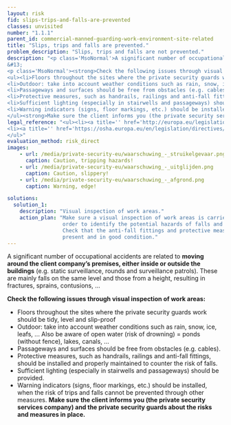 ```yaml
---
layout: risk
fid: slips-trips-and-falls-are-prevented
classes: unvisited
number: "1.1.1"
parent_id: commercial-manned-guarding-work-environment-site-related
title: "Slips, trips and falls are prevented."
problem_description: "Slips, trips and falls are not prevented."
description: "<p class='MsoNormal'>A significant number of occupational accidents are related to <strong>moving around the client company’s premises, either inside or outside the buildings</strong> (e.g. static surveillance, rounds and surveillance patrols). These are mainly falls on the same level and those from a height, resulting in fractures, sprains, contusions, ... </p>&#13;
&#13;
<p class='MsoNormal'><strong>Check the following issues through visual inspection of work areas:</strong></p>&#13;
<ul><li>Floors throughout the sites where the private security guards work should be tidy, level and slip-proof</li>&#13;
<li>Outdoor: take into account weather conditions such as rain, snow, ice, leafs, ... Also be aware of open water (risk of drowning) = ponds (without fence), lakes, canals, ...</li>&#13;
<li>Passageways and surfaces should be free from obstacles (e.g. cables). </li>&#13;
<li>Protective measures, such as handrails, railings and anti-fall fittings, should be installed and properly maintained to counter the risk of falls.</li>&#13;
<li>Sufficient lighting (especially in stairwells and passageways) should be provided.</li>&#13;
<li>Warning indicators (signs, floor markings, etc.) should be installed, when the risk of trips and falls cannot be prevented through other measures.</li>&#13;
</ul><strong>Make sure the client informs you (the private security services company) and the private security guards about the risks and measures in place.</strong>"
legal_reference: "<ul><li><a title='' href='http://europa.eu/legislation_summaries/employment_and_social_policy/health_hygiene_safety_at_work/c11113_en.htm' rel='nofollow' target='_blank'>89/391/CEE Implementing measures to improve the health and safety of workers (framework directive).</a></li>&#13;
<li><a title='' href='https://osha.europa.eu/en/legislation/directives/workplaces-equipment-signs-personal-protective-equipment/osh-directives/2' rel='nofollow' target='_blank'>89/654/EEC Directive on the minimum safety and health requirements for the workplace</a>.</li>&#13;
</ul>"
evaluation_method: risk_direct
images:
    - url: /media/private-security-eu/waarschuwing_-_struikelgevaar.png
      caption: Caution, tripping hazards!
    - url: /media/private-security-eu/waarschuwing_-_uitglijden.png
      caption: Caution, slippery!
    - url: /media/private-security-eu/waarschuwing_-_afgrond.png
      caption: Warning, edge!

solutions:
  solution_1:
    description: "Visual inspection of work areas."
    action_plan: "Make sure a visual inspection of work areas is carried out in
                  order to identify the potential hazards of falls and slips.
                  Check that the anti-fall fittings and protective measures are
                  present and in good condition."
---
```

A significant number of occupational accidents are related to **moving around
the client company’s premises, either inside or outside the buildings** (e.g.
static surveillance, rounds and surveillance patrols). These are mainly falls
on the same level and those from a height, resulting in fractures, sprains,
contusions, ...

**Check the following issues through visual inspection of work areas:**

  * Floors throughout the sites where the private security guards work should be tidy, level and slip-proof
  * Outdoor: take into account weather conditions such as rain, snow, ice, leafs, ... Also be aware of open water (risk of drowning) = ponds (without fence), lakes, canals, ...
  * Passageways and surfaces should be free from obstacles (e.g. cables). 
  * Protective measures, such as handrails, railings and anti-fall fittings, should be installed and properly maintained to counter the risk of falls.
  * Sufficient lighting (especially in stairwells and passageways) should be provided.
  * Warning indicators (signs, floor markings, etc.) should be installed, when the risk of trips and falls cannot be prevented through other measures.
**Make sure the client informs you (the private security services company) and the private security guards about the risks and measures in place.**


